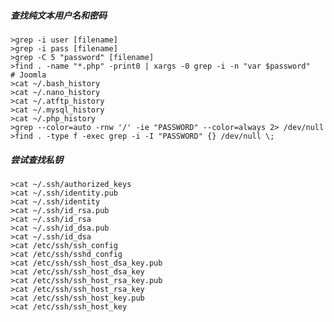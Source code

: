 ##### 查找纯文本用户名和密码
	>grep -i user [filename]
	>grep -i pass [filename]
	>grep -C 5 "password" [filename]
	>find . -name "*.php" -print0 | xargs -0 grep -i -n "var $password"   # Joomla
	>cat ~/.bash_history
	>cat ~/.nano_history
	>cat ~/.atftp_history
	>cat ~/.mysql_history
	>cat ~/.php_history
	>grep --color=auto -rnw '/' -ie "PASSWORD" --color=always 2> /dev/null
	>find . -type f -exec grep -i -I "PASSWORD" {} /dev/null \;
##### 尝试查找私钥
  	>cat ~/.ssh/authorized_keys
	>cat ~/.ssh/identity.pub
	>cat ~/.ssh/identity
	>cat ~/.ssh/id_rsa.pub
	>cat ~/.ssh/id_rsa
	>cat ~/.ssh/id_dsa.pub
	>cat ~/.ssh/id_dsa
	>cat /etc/ssh/ssh_config
	>cat /etc/ssh/sshd_config
	>cat /etc/ssh/ssh_host_dsa_key.pub
	>cat /etc/ssh/ssh_host_dsa_key
	>cat /etc/ssh/ssh_host_rsa_key.pub
	>cat /etc/ssh/ssh_host_rsa_key
	>cat /etc/ssh/ssh_host_key.pub
	>cat /etc/ssh/ssh_host_key